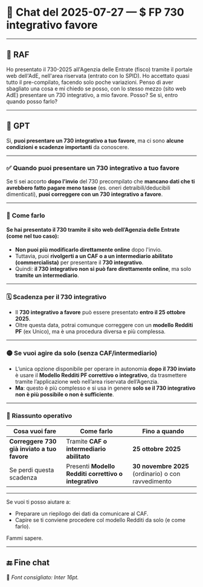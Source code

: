 # 📅 Chat del 2025-07-27 — $ FP 730 integrativo favore

---

## 👤 **RAF**

Ho presentato il 730-2025 all'Agenzia delle Entrate (fisco) tramite il portale web dell'AdE, nell'area riservata (entrato con lo SPID).
Ho accettato quasi tutto il pre-compilato, facendo solo poche variazioni.
Penso di aver sbagliato una cosa e mi chiedo se posso, con lo stesso mezzo (sito web AdE) presentare un 730 integrativo, a mio favore.
Posso? Se sì, entro quando posso farlo?

---

## 🤖 **GPT**

Sì, **puoi presentare un 730 integrativo a tuo favore**, ma ci sono **alcune condizioni e scadenze importanti** da conoscere.

---

### ✅ **Quando puoi presentare un 730 integrativo a tuo favore**
Se ti sei accorto **dopo l’invio** del 730 precompilato che **mancano dati che ti avrebbero fatto pagare meno tasse** (es. oneri detraibili/deducibili dimenticati), **puoi correggere con un 730 integrativo a favore**.

---

### 📌 **Come farlo**

#### Se hai presentato il 730 tramite il sito web dell’Agenzia delle Entrate (come nel tuo caso):
- **Non puoi più modificarlo direttamente online** dopo l'invio.
- Tuttavia, puoi **rivolgerti a un CAF o a un intermediario abilitato (commercialista)** per presentare il **730 integrativo**.
- Quindi: **il 730 integrativo non si può fare direttamente online**, ma solo **tramite un intermediario**.

---

### 🗓️ **Scadenza per il 730 integrativo**
- Il **730 integrativo a favore** può essere presentato **entro il 25 ottobre 2025**.
- Oltre questa data, potrai comunque correggere con un **modello Redditi PF** (ex Unico), ma è una procedura diversa e più complessa.

---

### 🟡 **Se vuoi agire da solo (senza CAF/intermediario)**
- L’unica opzione disponibile per operare in autonomia **dopo il 730 inviato** è usare il **Modello Redditi PF correttivo o integrativo**, da trasmettere tramite l’applicazione web nell’area riservata dell’Agenzia.
- **Ma**: questo è più complesso e si usa in genere **solo se il 730 integrativo non è più possibile o non è sufficiente**.

---

### 🔁 Riassunto operativo

| Cosa vuoi fare | Come farlo | Fino a quando |
|----------------|------------|----------------|
| **Correggere 730 già inviato a tuo favore** | Tramite **CAF o intermediario abilitato** | **25 ottobre 2025** |
| Se perdi questa scadenza | Presenti **Modello Redditi correttivo o integrativo** | **30 novembre 2025** (ordinario) o con ravvedimento |

---

Se vuoi ti posso aiutare a:
- Preparare un riepilogo dei dati da comunicare al CAF.
- Capire se ti conviene procedere col modello Redditi da solo (e come farlo).

Fammi sapere.

---

## 🔚 Fine chat

📌 *Font consigliato: Inter 16pt.*

